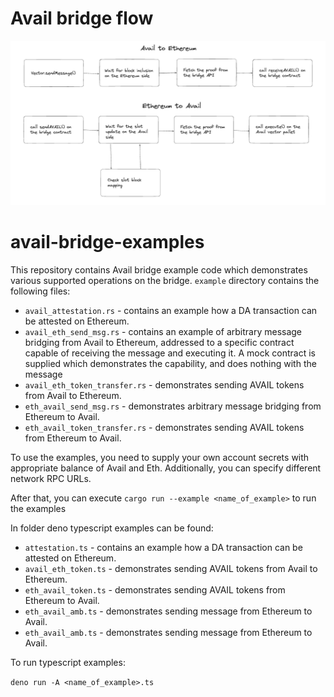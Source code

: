 
# Avail bridge flow 

![img.png](img.png)




# avail-bridge-examples
This repository contains Avail bridge example code which demonstrates various supported operations on the bridge. `example` directory contains the following files:

* `avail_attestation.rs` - contains an example how a DA transaction can be attested on Ethereum.
* `avail_eth_send_msg.rs` - contains an example of arbitrary message bridging from Avail to Ethereum, addressed to a specific contract capable of receiving the message and executing it. A mock contract is supplied which demonstrates the capability, and does nothing with the message
* `avail_eth_token_transfer.rs` - demonstrates sending AVAIL tokens from Avail to Ethereum.
* `eth_avail_send_msg.rs` - demonstrates arbitrary message bridging from Ethereum to Avail.
* `eth_avail_token_transfer.rs` - demonstrates sending AVAIL tokens from Ethereum to Avail.

To use the examples, you need to supply your own account secrets with appropriate balance of Avail and Eth. Additionally, you can specify different network RPC URLs.

After that, you can execute
`cargo run --example <name_of_example>` to run the examples

In folder deno typescript examples can be found:

* `attestation.ts` - contains an example how a DA transaction can be attested on Ethereum.
* `avail_eth_token.ts` - demonstrates sending AVAIL tokens from Avail to Ethereum.
* `eth_avail_token.ts` - demonstrates sending AVAIL tokens from Ethereum to Avail. 
* `eth_avail_amb.ts` - demonstrates sending message from Ethereum to Avail.
* `eth_avail_amb.ts` - demonstrates sending message from Ethereum to Avail.

To run typescript examples:

`deno run -A <name_of_example>.ts` 
